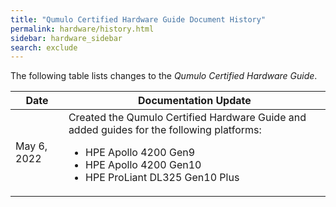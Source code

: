```yaml
---
title: "Qumulo Certified Hardware Guide Document History"
permalink: hardware/history.html
sidebar: hardware_sidebar
search: exclude
---
```


The following table lists changes to the _Qumulo Certified Hardware Guide_.

<table>
  <thead>
    <tr>
      <th>Date</th>
      <th>Documentation Update</th>
    </tr>
  </thead>
  <tbody>
    <tr>
      <td>May 6, 2022</td>
      <td>Created the Qumulo Certified Hardware Guide and added guides for the following platforms:
         <ul>
           <li>HPE Apollo 4200 Gen9</li>
           <li>HPE Apollo 4200 Gen10</li>
           <li>HPE ProLiant DL325 Gen10 Plus</li>
         </ul>
      </td>
    </tr>
  </tbody>
</table>
